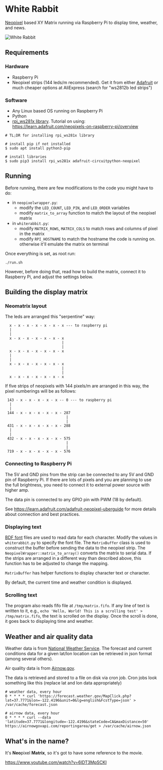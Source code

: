 # White Rabbit

[Neopixel](https://www.adafruit.com/category/168) based XY Matrix running via Raspberry Pi to display time, weather, and news.

![White Rabbit](https://github.com/jwalanta/whiterabbit/raw/master/whiterabbit.jpg)

## Requirements

### Hardware
- Raspberry Pi
- Neopixel strips (144 leds/m recommended). Get it from either [Adafruit](https://www.adafruit.com/product/1506) or much cheaper options at AliExpress (search for "ws2812b led strips")

### Software
- Any Linux based OS running on Raspberry Pi
- Python
- [rpi_ws281x library](https://github.com/jgarff/rpi_ws281x). Tutorial on using: https://learn.adafruit.com/neopixels-on-raspberry-pi/overview

```
# TL;DR for installing rpi_ws281x library

# install pip if not installed
$ sudo apt install python3-pip

# install libraries
$ sudo pip3 install rpi_ws281x adafruit-circuitpython-neopixel
```

## Running

Before running, there are few modifications to the code you might have to do:

- in `neopixelwrapper.py`:
  - modify the `LED_COUNT`, `LED_PIN`, and `LED_ORDER` variables
  - modify `matrix_to_array` function to match the layout of the neopixel matrix
- in `whiterabbit.py`:
  - modify `MATRIX_ROWS`, `MATRIX_COLS` to match rows and columns of pixel in the matrix
  - modify `RPI_HOSTNAME` to match the hostname the code is running on. otherwise it'll emulate the matrix on terminal

Once everything is set, as root run:

```
./run.sh
``` 

However, before doing that, read how to build the matrix, connect it to Raspberry Pi, and adjust the settings below.

## Building the display matrix

### Neomatrix layout

The leds are arranged this "serpentine" way:

```
  x - x - x - x - x - x - x --- to raspberry pi
  |
  |
  x - x - x - x - x - x - x 
                          |
                          |
  x - x - x - x - x - x - x 
  |
  |
  x - x - x - x - x - x - x 
                          |
                          |
  x - x - x - x - x - x - x 
```

If five strips of neopixels with 144 pixels/m are arranged in this way, the pixel numberings will be as follows:

```
 143 - x - x - x - x - x -- 0 --- to raspberry pi
  |
  |
 144 - x - x - x - x - x - 287
                            |
                            |
 431 - x - x - x - x - x - 288
  |	
  |
 432 - x - x - x - x - x - 575
                            |
                            |
 719 - x - x - x - x - x - 576

```

### Connecting to Raspberry Pi

The 5V and GND pins from the strip can be connected to any 5V and GND pin of Raspberry Pi. If there are lots of pixels and you are planning to use the full brightness, you need to connect it to external power source with higher amp.

The data pin is connected to any GPIO pin with PWM (18 by default).

See https://learn.adafruit.com/adafruit-neopixel-uberguide for more details about connection and best practices.

### Displaying text

[BDF font](https://en.wikipedia.org/wiki/Glyph_Bitmap_Distribution_Format) files are used to read data for each character. Modify the values in `whiterabbit.py` to specify the font file. The `MatrixBuffer` class is used to construct the buffer before sending the data to the neopixel strip. The `NeopixelWrapper::matrix_to_array()` converts the matrix to serial data. If the strips are arranged in a different way than described above, this function has to be adjusted to change the mapping.

`MatrixBuffer` has helper functions to display character text or character.

By default, the current time and weather condition is displayed.

### Scrolling text

The program also reads fifo file at `/tmp/matrix.fifo`. If any line of text is written to it, e.g., `echo 'Hello, World! This is a scrolling test' > /tmp/matrix.fifo`, the text is scrolled on the display. Once the scroll is done, it goes back to displaying time and weather.

## Weather and air quality data

Weather data is from [National Weather Service](https://www.weather.gov/). The forecast and current conditions data for a given lat/lon location can be retrieved in json format (among several others).

Air quality data is from [Airnow.gov](https://www.airnow.gov).

The data is retrieved and stored to a file on disk via cron job. Cron jobs look something like this (replace lat and lon data appropriately)
```
# weather data, every hour
0 * * * * curl 'https://forecast.weather.gov/MapClick.php?lat=37.7771&lon=-122.4196&unit=0&lg=english&FcstType=json' > /var/cache/forecast.json

# airnow data, every hour
0 * * * * curl --data 'latitude=37.7771&longitude=-122.4196&stateCode=CA&maxDistance=50' https://airnowgovapi.com/reportingarea/get > /var/cache/airnow.json
```

## What's in the name?

It's **Neo**pixel **Matrix**, so it's got to have some reference to the movie.

https://www.youtube.com/watch?v=6IDT3MpSCKI


